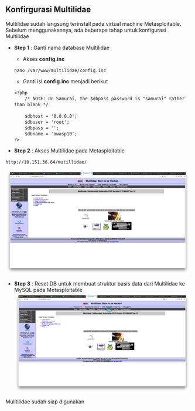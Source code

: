 Konfirgurasi Multilidae
-----------------------
Multilidae sudah langsung terinstall pada virtual machine Metasploitable. Sebelum menggunakannya, ada beberapa tahap untuk konfigurasi Multilidae 
- **Step 1**    : Ganti nama database Multilidae
    - Akses **config.inc**
    ```
    nano /var/www/multilidae/config.inc
    ```
    - Ganti isi __**config.inc**__ menjadi berikut
    ```
    <?php
        /* NOTE: On Samurai, the $dbpass password is "samurai" rather than blank */

        $dbhost = '0.0.0.0';
        $dbuser = 'root';
        $dbpass = '';
        $dbname = 'owasp10';
    ?>
    ```

- **Step 2**    : Akses Multilidae pada Metasploitable
```
http://10.151.36.64/mutillidae/
```
![](/assets/konfigurasi-multilidae/multilidae_home.png)
- **Step 3**    : Reset DB untuk membuat struktur basis data dari Multilidae ke MySQL pada Metasploitable
![](/assets/konfigurasi-multilidae/reset_db.png)

Mulitilidae sudah siap digunakan


